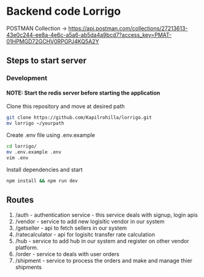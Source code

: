 # Backend code Lorrigo

POSTMAN Collection -> https://api.postman.com/collections/27213613-43e0c244-ee8a-4e6c-a5a6-ab5da4a9bcd7?access_key=PMAT-01HPMGD72GCHV0RPGPJ4KQ5A2Y

## Steps to start server

### Development

#### NOTE: Start the redis server before starting the application

Clone this repository and move at desired path

```bash
git clone https://github.com/Kapilrohilla/lorrigo.git
mv lorrigo ~/yourpath
```

Create .env file using .env.example

```bash
cd lorrigo/
mv .env.example .env
vim .env
```

Install dependencies and start

```bash
npm install && npm run dev
```

##  Routes
1. /auth - authentication service - this service deals with signup, login apis
2. /vendor - service to add new logisitic vendor in our system
3. /getseller - api to fetch sellers in our system
4. /ratecalculator - api for logisitc transfer rate calculation
5. /hub - service to add hub in our system and register on other vendor platform. 
6. /order - service to deals with user orders
7. /shipment - service to process the orders and make and manage thier shipments 